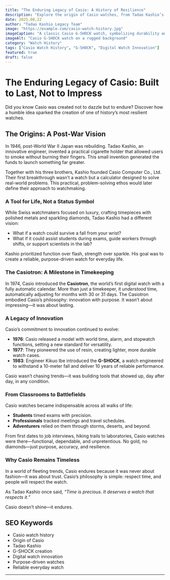 ```yaml
---
title: "The Enduring Legacy of Casio: A History of Resilience"
description: "Explore the origin of Casio watches, from Tadao Kashio’s vision to the creation of the iconic G-SHOCK, and discover why Casio remains a timeless symbol of durability and purpose."
date: 2025,08,22
author: "Tadao Kashio Legacy Team"
image: "https://example.com/casio-watch-history.jpg"
imageCaption: "A classic Casio G-SHOCK watch, symbolizing durability and innovation."
imageAlt: "Casio G-SHOCK watch on a rugged background"
category: "Watch History"
tags: ["Casio Watch History", "G-SHOCK", "Digital Watch Innovation"]
featured: true
draft: false
---
```


# The Enduring Legacy of Casio: Built to Last, Not to Impress

Did you know Casio was created not to dazzle but to endure? Discover how a humble idea sparked the creation of one of history’s most resilient watches.

## The Origins: A Post-War Vision

In 1946, post-World War II Japan was rebuilding. Tadao Kashio, an innovative engineer, invented a practical cigarette holder that allowed users to smoke without burning their fingers. This small invention generated the funds to launch something far greater.

Together with his three brothers, Kashio founded Casio Computer Co., Ltd. Their first breakthrough wasn’t a watch but a calculator designed to solve real-world problems. This practical, problem-solving ethos would later define their approach to watchmaking.

### A Tool for Life, Not a Status Symbol

While Swiss watchmakers focused on luxury, crafting timepieces with polished metals and sparkling diamonds, Tadao Kashio had a different vision:

- What if a watch could survive a fall from your wrist?
- What if it could assist students during exams, guide workers through shifts, or support scientists in the lab?

Kashio prioritized function over flash, strength over sparkle. His goal was to create a reliable, purpose-driven watch for everyday life.

### The Casiotron: A Milestone in Timekeeping

In 1974, Casio introduced the **Casiotron**, the world’s first digital watch with a fully automatic calendar. More than just a timekeeper, it *understood* time, automatically adjusting for months with 30 or 31 days. The Casiotron embodied Casio’s philosophy: innovation with purpose. It wasn’t about impressing—it was about lasting.

### A Legacy of Innovation

Casio’s commitment to innovation continued to evolve:

- **1976**: Casio released a model with world time, alarm, and stopwatch functions, setting a new standard for versatility.
- **1977**: They pioneered the use of resin, creating lighter, more durable watch cases.
- **1983**: Engineer Kikuo Ibe introduced the **G-SHOCK**, a watch engineered to withstand a 10-meter fall and deliver 10 years of reliable performance.

Casio wasn’t chasing trends—it was building tools that showed up, day after day, in any condition.

### From Classrooms to Battlefields

Casio watches became indispensable across all walks of life:

- **Students** timed exams with precision.
- **Professionals** tracked meetings and travel schedules.
- **Adventurers** relied on them through storms, deserts, and beyond.

From first dates to job interviews, hiking trails to laboratories, Casio watches were there—functional, dependable, and unpretentious. No gold, no diamonds—just purpose, accuracy, and resilience.

### Why Casio Remains Timeless

In a world of fleeting trends, Casio endures because it was never about fashion—it was about trust. Casio’s philosophy is simple: respect time, and people will respect the watch.

As Tadao Kashio once said, *“Time is precious. It deserves a watch that respects it.”*

Casio doesn’t shine—it endures.

## SEO Keywords
- Casio watch history
- Origin of Casio
- Tadao Kashio
- G-SHOCK creation
- Digital watch innovation
- Purpose-driven watches
- Reliable everyday watch

---